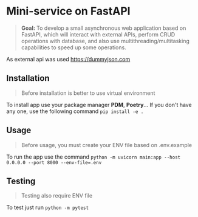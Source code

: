 # Mini-service on FastAPI 

>**Goal:** To develop a small asynchronous web application based on FastAPI, which will interact with external APIs, perform CRUD operations with database, and also use multithreading/multitasking capabilities to speed up some operations. 

As external api was used https://dummyjson.com

## Installation

>Before installation is better to use virtual environment

To install app use your package manager **PDM**, **Poetry**... If you don't have any one, 
use the following command `pip install -e .`

## Usage

> Before usage, you must create your ENV file based on .env.example

To run the app use the command 
`python -m uvicorn main:app --host 0.0.0.0 --port 8000 --env-file=.env`


## Testing

> Testing also require ENV file

To test just run `python -m pytest`